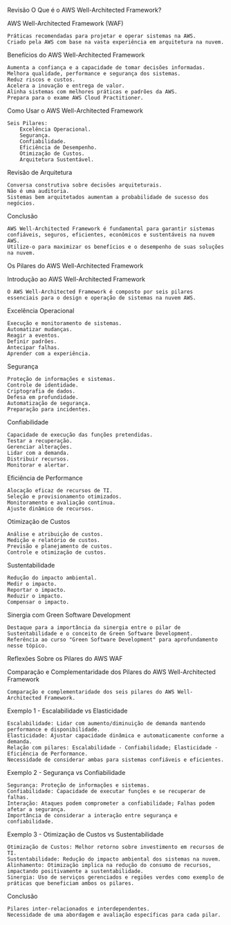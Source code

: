 Revisão
O Que é o AWS Well-Architected Framework?

AWS Well-Architected Framework (WAF)

    Práticas recomendadas para projetar e operar sistemas na AWS.
    Criado pela AWS com base na vasta experiência em arquitetura na nuvem.

Benefícios do AWS Well-Architected Framework

    Aumenta a confiança e a capacidade de tomar decisões informadas.
    Melhora qualidade, performance e segurança dos sistemas.
    Reduz riscos e custos.
    Acelera a inovação e entrega de valor.
    Alinha sistemas com melhores práticas e padrões da AWS.
    Prepara para o exame AWS Cloud Practitioner.

Como Usar o AWS Well-Architected Framework

    Seis Pilares:
        Excelência Operacional.
        Segurança.
        Confiabilidade.
        Eficiência de Desempenho.
        Otimização de Custos.
        Arquitetura Sustentável.

Revisão de Arquitetura

    Conversa construtiva sobre decisões arquiteturais.
    Não é uma auditoria.
    Sistemas bem arquitetados aumentam a probabilidade de sucesso dos negócios.

Conclusão

    AWS Well-Architected Framework é fundamental para garantir sistemas confiáveis, seguros, eficientes, econômicos e sustentáveis na nuvem AWS.
    Utilize-o para maximizar os benefícios e o desempenho de suas soluções na nuvem.

Os Pilares do AWS Well-Architected Framework

Introdução ao AWS Well-Architected Framework

    O AWS Well-Architected Framework é composto por seis pilares essenciais para o design e operação de sistemas na nuvem AWS.

Excelência Operacional

    Execução e monitoramento de sistemas.
    Automatizar mudanças.
    Reagir a eventos.
    Definir padrões.
    Antecipar falhas.
    Aprender com a experiência.

Segurança

    Proteção de informações e sistemas.
    Controle de identidade.
    Criptografia de dados.
    Defesa em profundidade.
    Automatização de segurança.
    Preparação para incidentes.

Confiabilidade

    Capacidade de execução das funções pretendidas.
    Testar a recuperação.
    Gerenciar alterações.
    Lidar com a demanda.
    Distribuir recursos.
    Monitorar e alertar.

Eficiência de Performance

    Alocação eficaz de recursos de TI.
    Seleção e provisionamento otimizados.
    Monitoramento e avaliação contínua.
    Ajuste dinâmico de recursos.

Otimização de Custos

    Análise e atribuição de custos.
    Medição e relatório de custos.
    Previsão e planejamento de custos.
    Controle e otimização de custos.

Sustentabilidade

    Redução do impacto ambiental.
    Medir o impacto.
    Reportar o impacto.
    Reduzir o impacto.
    Compensar o impacto.

Sinergia com Green Software Development

    Destaque para a importância da sinergia entre o pilar de Sustentabilidade e o conceito de Green Software Development.
    Referência ao curso "Green Software Development" para aprofundamento nesse tópico.

Reflexões Sobre os Pilares do AWS WAF

Comparação e Complementaridade dos Pilares do AWS Well-Architected Framework

    Comparação e complementaridade dos seis pilares do AWS Well-Architected Framework.

Exemplo 1 - Escalabilidade vs Elasticidade

    Escalabilidade: Lidar com aumento/diminuição de demanda mantendo performance e disponibilidade.
    Elasticidade: Ajustar capacidade dinâmica e automaticamente conforme a demanda.
    Relação com pilares: Escalabilidade - Confiabilidade; Elasticidade - Eficiência de Performance.
    Necessidade de considerar ambas para sistemas confiáveis e eficientes.

Exemplo 2 - Segurança vs Confiabilidade

    Segurança: Proteção de informações e sistemas.
    Confiabilidade: Capacidade de executar funções e se recuperar de falhas.
    Interação: Ataques podem comprometer a confiabilidade; Falhas podem afetar a segurança.
    Importância de considerar a interação entre segurança e confiabilidade.

Exemplo 3 - Otimização de Custos vs Sustentabilidade

    Otimização de Custos: Melhor retorno sobre investimento em recursos de TI.
    Sustentabilidade: Redução do impacto ambiental dos sistemas na nuvem.
    Alinhamento: Otimização implica na redução do consumo de recursos, impactando positivamente a sustentabilidade.
    Sinergia: Uso de serviços gerenciados e regiões verdes como exemplo de práticas que beneficiam ambos os pilares.

Conclusão

    Pilares inter-relacionados e interdependentes.
    Necessidade de uma abordagem e avaliação específicas para cada pilar.
